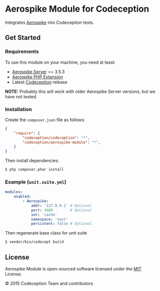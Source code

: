 # Aerospike Module for Codeception

Integrates [Aerospike][1] into Codeception tests.

## Get Started

### Requirements

To use this module on your machine, you need at least:

- [Aerospike Server][1] >= 3.5.3
- [Aerospike PHP Extension][2]
- Latest [Codeception][3] release

**NOTE:**
Probably this will work with older Aerospike Server versions, but we have not tested.

### Installation

Create the `composer.json` file as follows:

```json
{
    "require": {
        "codeception/codeception": "*",
        "codeception/aerospike-module": "*",
    }
}
```

Then install dependencies:

```sh
$ php composer.phar install
```

### Example (`unit.suite.yml`)

```yaml
modules:
    enabled:
        - Aerospike:
            addr: '127.0.0.1' # Optional
            port: 3000        # Optional
            set: 'cache'
            namespace: 'test'
            persistent: false # Optional
```

Then regenerate base class for unit suite

```sh
$ vendor/bin/codecept build
```

## License

Aerospike Module is open-sourced software licensed under the [MIT][4] License.

© 2015 Codeception Team and contributors

[1]: http://www.aerospike.com/
[2]: http://www.aerospike.com/docs/client/php/install/
[3]: https://github.com/Codeception/Codeception
[4]: https://github.com/Codeception/Aerospike-module/blob/master/docs/LICENSE.md
